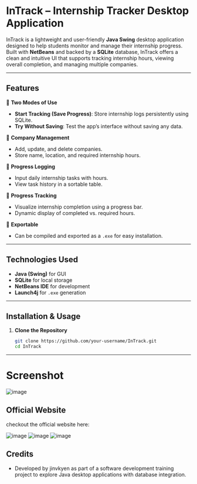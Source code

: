 # InTrack – Internship Tracker Desktop Application

InTrack is a lightweight and user-friendly **Java Swing** desktop application designed to help students monitor and manage their internship progress. Built with **NetBeans** and backed by a **SQLite** database, InTrack offers a clean and intuitive UI that supports tracking internship hours, viewing overall completion, and managing multiple companies.

---

## Features

🔹 **Two Modes of Use**
-  **Start Tracking (Save Progress)**: Store internship logs persistently using SQLite.
-  **Try Without Saving**: Test the app’s interface without saving any data.

🔹 **Company Management**
- Add, update, and delete companies.
- Store name, location, and required internship hours.

🔹 **Progress Logging**
- Input daily internship tasks with hours.
- View task history in a sortable table.

🔹 **Progress Tracking**
- Visualize internship completion using a progress bar.
- Dynamic display of completed vs. required hours.

🔹 **Exportable**
- Can be compiled and exported as a `.exe` for easy installation.

---

## Technologies Used

- **Java (Swing)** for GUI
- **SQLite** for local storage
- **NetBeans IDE** for development
- **Launch4j** for `.exe` generation

---

## Installation & Usage

1. **Clone the Repository**  
   ```bash
   git clone https://github.com/your-username/InTrack.git
   cd InTrack
---

# Screenshot
![image](https://github.com/user-attachments/assets/b3dc9ecf-29d3-4622-b463-68289508a78b)

## Official Website
checkout the official website here: 

![image](https://github.com/user-attachments/assets/920102f8-ab65-4078-8090-f6271e5ca460)
![image](https://github.com/user-attachments/assets/4954279c-0aae-4e96-b6a3-30419029d735)
![image](https://github.com/user-attachments/assets/4401be61-3e20-4d29-8b25-d721bae7299d)


## Credits
- Developed by jinvkyen as part of a software development training project to explore Java desktop applications with database integration.
